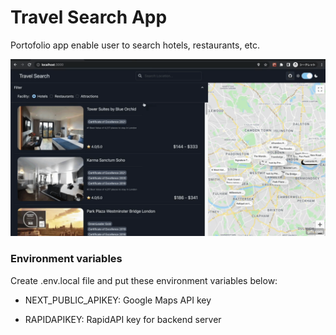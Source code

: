 # Travel Search App

Portofolio app enable user to search hotels, restaurants, etc.

![demo](/img/demo.gif)

### Environment variables

Create .env.local file and put these environment variables below:

- NEXT_PUBLIC_APIKEY: Google Maps API key

- RAPIDAPIKEY: RapidAPI key for backend server
